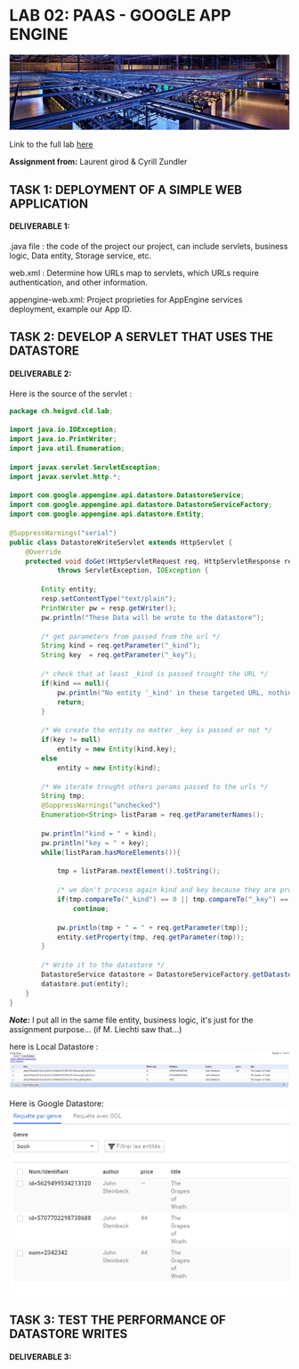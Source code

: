 # LAB 02: PAAS - GOOGLE APP ENGINE

![img](img/title_img.png "logo")

Link to the full lab [here](https://cyberlearn.hes-so.ch/mod/assign/view.php?id=555052)

**Assignment from:** Laurent girod & Cyrill Zundler


## TASK 1: DEPLOYMENT OF A SIMPLE WEB APPLICATION
#### DELIVERABLE 1:

.java file :
the code of the project our project, can include servlets, business logic, Data entity, Storage service, etc.

web.xml :
 Determine how URLs map to servlets, which URLs require authentication, and other information.

appengine-web.xml:
Project proprieties for AppEngine services deployment, example our App ID.

## TASK 2: DEVELOP A SERVLET THAT USES THE DATASTORE
####  DELIVERABLE 2:

Here is the source of the servlet :

```java
package ch.heigvd.cld.lab;

import java.io.IOException;
import java.io.PrintWriter;
import java.util.Enumeration;

import javax.servlet.ServletException;
import javax.servlet.http.*;

import com.google.appengine.api.datastore.DatastoreService;
import com.google.appengine.api.datastore.DatastoreServiceFactory;
import com.google.appengine.api.datastore.Entity;

@SuppressWarnings("serial")
public class DatastoreWriteServlet extends HttpServlet {
	@Override
	protected void doGet(HttpServletRequest req, HttpServletResponse resp)
			throws ServletException, IOException {

		Entity entity;
		resp.setContentType("text/plain");
		PrintWriter pw = resp.getWriter();
		pw.println("These Data will be wrote to the datastore");

		/* get parameters from passed from the url */
		String kind = req.getParameter("_kind");
		String key  = req.getParameter("_key");

		/* check that at least _kind is passed trought the URL */
		if(kind == null){
			pw.println("No entity '_kind' in these targeted URL, nothing can be done");
			return;
		}

        /* We create the entity no matter _key is passed or not */
        if(key != null)
        	entity = new Entity(kind,key);
        else
        	entity = new Entity(kind);

        /* We iterate trought others params passed to the urls */
		String tmp;
		@SuppressWarnings("unchecked")
		Enumeration<String> listParam = req.getParameterNames();

        pw.println("kind = " + kind);
		pw.println("key = " + key);
		while(listParam.hasMoreElements()){

			tmp = listParam.nextElement().toString();

			/* we don't process again kind and key because they are processed before */
			if(tmp.compareTo("_kind") == 0 || tmp.compareTo("_key") == 0)
				continue;

			pw.println(tmp + " = " + req.getParameter(tmp));
			entity.setProperty(tmp, req.getParameter(tmp));
		}

		/* Write it to the datastore */
		DatastoreService datastore = DatastoreServiceFactory.getDatastoreService();
        datastore.put(entity);
	}
}
```
***Note:*** I put all in the same file entity, business logic, it's just for the assignment purpose... (if M. Liechti saw that...)

here is Local Datastore :  
![img](img/labo03_datastoreLocal.PNG "datastore")  

Here is Google Datastore:  
![img](img/labo03_datastoreOnline.PNG "datastore")

## TASK 3: TEST THE PERFORMANCE OF DATASTORE WRITES
####  DELIVERABLE 3:
